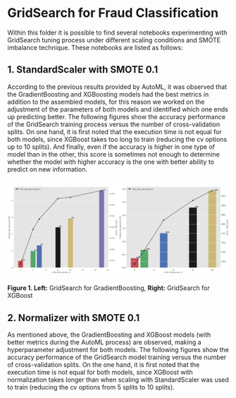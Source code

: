 # GridSearch for Fraud Classification

Within this folder it is possible to find several notebooks experimenting with GridSearch tuning process under different scaling conditions and SMOTE imbalance technique. These notebooks are listed as follows: 

## 1. StandardScaler with SMOTE 0.1
According to the previous results provided by AutoML, it was observed that the GradientBoosting and XGBoosting models had the best metrics in addition to the assembled models, for this reason we worked on the adjustment of the parameters of both models and identified which one ends up predicting better. 
The following figures show the accuracy performance of the GridSearch training process versus the number of cross-validation splits. On one hand, it is first noted that the execution time is not equal for both models, since XGBoost takes too long to train (reducing the cv options up to 10 splits). And finally, even if the accuracy is higher in one type of model than in the other, this score is sometimes not enough to determine whether the model with higher accuracy is the one with better ability to predict on new information. 

![GridSearch for StandardScaler with SMOTE 0.1](https://github.com/fblaura/FraudD/blob/main/3_GridSearch/GridSearchSS01.png)
---
**Figure 1. Left:** GridSearch for GradientBoosting, **Right:** GridSearch for XGBoost

## 2. Normalizer with SMOTE 0.1
As mentioned above, the GradientBoosting and XGBoost models (with better metrics during the AutoML process) are observed, making a hyperparameter adjustment for both models.
The following figures show the accuracy performance of the GridSearch model training versus the number of cross-validation splits. On the one hand, it is first noted that the execution time is not equal for both models, since XGBoost with normalization takes longer than when scaling with StandardScaler was used to train (reducing the cv options from 5 splits to 10 splits). 
